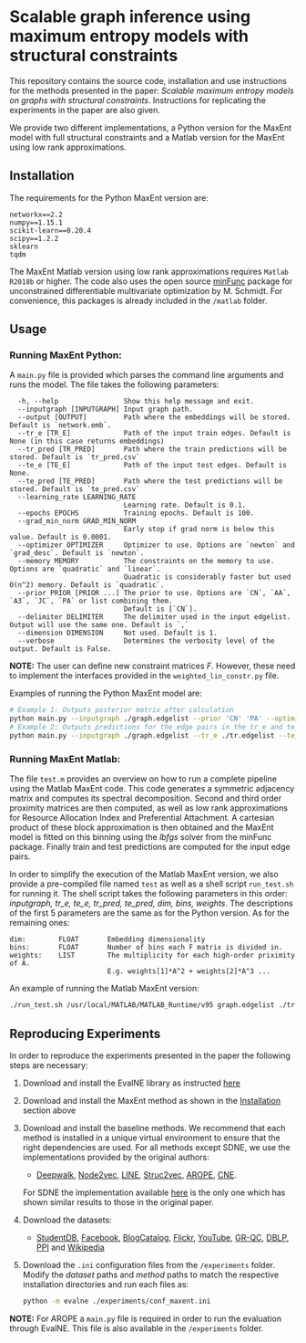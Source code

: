 # Scalable graph inference using maximum entropy models with structural constraints

This repository contains the source code, installation and use instructions for the methods presented in the paper: 
*Scalable maximum entropy models on graphs with structural constraints*. Instructions for replicating 
the experiments in the paper are also given.

We provide two different implementations, a Python version for the MaxEnt model with full structural constraints and
a Matlab version for the MaxEnt using low rank approximations.

## Installation

The requirements for the Python MaxEnt version are:

```text
networkx==2.2
numpy==1.15.1
scikit-learn==0.20.4
scipy==1.2.2
sklearn
tqdm
```

The MaxEnt Matlab version using low rank approximations requires `Matlab R2018b` or higher. The code also uses the open
source [minFunc](https://www.cs.ubc.ca/~schmidtm/Software/minFunc.html) package for unconstrained differentiable 
multivariate optimization by M. Schmidt. For convenience, this packages is already included in the `/matlab` folder.

## Usage

### Running MaxEnt Python:
A `main.py` file is provided which parses the command line arguments and runs the model. The file takes the following
parameters:
```text
  -h, --help                Show this help message and exit.
  --inputgraph [INPUTGRAPH] Input graph path.
  --output [OUTPUT]         Path where the embeddings will be stored. Default is `network.emb`.
  --tr_e [TR_E]             Path of the input train edges. Default is None (in this case returns embeddings)
  --tr_pred [TR_PRED]       Path where the train predictions will be stored. Default is `tr_pred.csv`
  --te_e [TE_E]             Path of the input test edges. Default is None.
  --te_pred [TE_PRED]       Path where the test predictions will be stored. Default is `te_pred.csv`
  --learning_rate LEARNING_RATE
                            Learning rate. Default is 0.1.
  --epochs EPOCHS           Training epochs. Default is 100.
  --grad_min_norm GRAD_MIN_NORM
                            Early stop if grad norm is below this value. Default is 0.0001.
  --optimizer OPTIMIZER     Optimizer to use. Options are `newton` and `grad_desc`. Default is `newton`.
  --memory MEMORY           The constraints on the memory to use. Options are `quadratic` and `linear`. 
                            Quadratic is considerably faster but used O(n^2) memory. Default is `quadratic`.
  --prior PRIOR [PRIOR ...] The prior to use. Options are `CN`, `AA`, `A3`, `JC`, `PA` or list combining them. 
                            Default is [`CN`].
  --delimiter DELIMITER     The delimiter used in the input edgelist. Output will use the same one. Default is `,`
  --dimension DIMENSION     Not used. Default is 1.
  --verbose                 Determines the verbosity level of the output. Default is False.
```

**NOTE:** The user can define new constraint matrices *F*. However, these need to implement the interfaces provided 
in the `weighted_lin_constr.py` file.

Examples of running the Python MaxEnt model are:
```bash
# Example 1: Outputs posterior matrix after calculation
python main.py --inputgraph ./graph.edgelist --prior 'CN' 'PA' --optimizer 'newton'
# Example 2: Outputs predictions for the edge pairs in the tr_e and te_e files
python main.py --inputgraph ./graph.edgelist --tr_e ./tr.edgelist --te_e ./te.edgelist --tr_pred './tr.out' --te_pred './te.out'
```

### Running MaxEnt Matlab:

The file `test.m` provides an overview on how to run a complete pipeline using the Matlab MaxEnt code.
This code generates a symmetric adjacency matrix and computes its spectral decomposition. Second and third order
proximity matrices are then computed, as well as low rank approximations for Resource Allocation Index and Preferential 
Attachment. A cartesian product of these block approximation is then obtained and the MaxEnt model is fitted on this 
binning using the *lbfgs* solver from the minFunc package. Finally train and test predictions are computed for the 
input edge pairs. 

In order to simplify the execution of the Matlab MaxEnt version, we also provide a pre-compiled file named `test` as 
well as a shell script `run_test.sh` for running it. The shell script takes the following parameters in this order:
*inputgraph, tr_e, te_e, tr_pred, te_pred, dim, bins, weights*. The descriptions of the first 5 parameters are the 
same as for the Python version. As for the remaining ones:

```text
dim:        FLOAT       Embedding dimensionality
bins:       FLOAT       Number of bins each F matrix is divided in.
weights:    LIST        The multiplicity for each high-order priximity of A. 
                        E.g. weights[1]*A^2 + weights[2]*A^3 ...
```
 
An example of running the Matlab MaxEnt version:
```bash
./run_test.sh /usr/local/MATLAB/MATLAB_Runtime/v95 graph.edgelist ./tr.edgelist ./te.edgelist './tr.out' './te.out' 8 100 [1,0.1]
``` 

## Reproducing Experiments
In order to reproduce the experiments presented in the paper the following steps are necessary:

1) Download and install the EvalNE library as instructed [here](https://github.com/Dru-Mara/EvalNE)
2) Download and install the MaxEnt method as shown in the [Installation](#Installation) section above
3) Download and install the baseline methods. We recommend that each method is installed in 
a unique virtual environment to ensure that the right dependencies are used. For all methods except SDNE, we use the
implementations provided by the original authors: 
 
    * [Deepwalk](https://github.com/phanein/deepwalk),
[Node2vec](https://github.com/aditya-grover/node2vec),
[LINE](https://github.com/tangjianpku/LINE),
[Struc2vec](https://github.com/leoribeiro/struc2vec),
[AROPE](https://github.com/ZW-ZHANG/AROPE),
[CNE](https://bitbucket.org/ghentdatascience/cne/).

    For SDNE the implementation available [here](https://github.com/palash1992/GEM) 
is the only one which has shown similar results to those in the original paper.

4) Download the datasets: 

    * [StudentDB](http://adrem.ua.ac.be/smurfig), 
[Facebook](https://snap.stanford.edu/data/egonets-Facebook.html), 
[BlogCatalog](http://socialcomputing.asu.edu/datasets/BlogCatalog3), 
[Flickr](http://socialcomputing.asu.edu/datasets/Flickr),
[YouTube](http://socialcomputing.asu.edu/datasets/YouTube2),
[GR-QC](https://snap.stanford.edu/data/ca-GrQc.html),
[DBLP](https://snap.stanford.edu/data/com-DBLP.html),
[PPI](http://snap.stanford.edu/node2vec/#datasets) and
[Wikipedia](http://snap.stanford.edu/node2vec/#datasets)
5) Download the `.ini` configuration files from the `/experiments` folder. Modify the *dataset* paths and *method* paths to
match the respective installation directories and run each files as:
    ```bash
    python -m evalne ./experiments/conf_maxent.ini
    ```

**NOTE:** For AROPE a `main.py` file is required in order to run the evaluation through EvalNE. This file
is also available in the `/experiments` folder.


